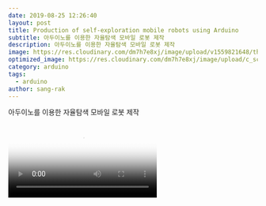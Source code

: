 ```yaml
---
date: 2019-08-25 12:26:40
layout: post
title: Production of self-exploration mobile robots using Arduino
subtitle: 아두이노를 이용한 자율탐색 모바일 로봇 제작
description: 아두이노를 이용한 자율탐색 모바일 로봇 제작
image: https://res.cloudinary.com/dm7h7e8xj/image/upload/v1559821648/theme1_eoyjtl.jpg
optimized_image: https://res.cloudinary.com/dm7h7e8xj/image/upload/c_scale,w_380/v1559821648/theme1_eoyjtl.jpg
category: arduino
tags:
  - arduino
author: sang-rak
---
```




아두이노를 이용한 자율탐색 모바일 로봇 제작


<video controls poster="https://res.cloudinary.com/dm7h7e8xj/image/upload/v1559821648/theme1_eoyjtl.jpg">
  <source src="../assets/img/posts/robots using Arduino.mp4">
  <strong>Your browser does not support the video tag.</strong>
</video>


